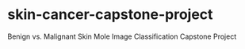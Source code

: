 # skin-cancer-capstone-project
Benign vs. Malignant Skin Mole Image Classification Capstone Project
